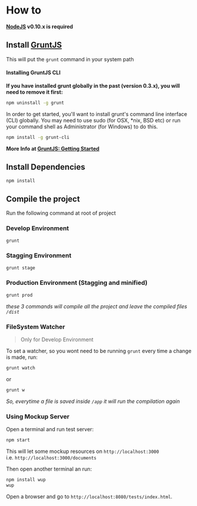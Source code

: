 # How to

**[NodeJS](http://nodejs.org/) v0.10.x is required**

## Install [GruntJS](http://gruntjs.com/)
This will put the `grunt` command in your system path

#### Installing GruntJS CLI
**If you have installed grunt globally in the past (version 0.3.x), you will need to remove it first:**

```bash
npm uninstall -g grunt
```

In order to get started, you'll want to install grunt's command line interface (CLI) globally.  You may need to use sudo (for OSX, *nix, BSD etc) or run your command shell as Administrator (for Windows) to do this.

```bash
npm install -g grunt-cli
```

**More Info at [GruntJS: Getting Started](https://github.com/gruntjs/grunt/wiki/Getting-started)**

## Install Dependencies

```bash
npm install
```

## Compile the project

Run the following command at root of project

### Develop Environment

```bash
grunt
```

### Stagging Environment

```bash
grunt stage
```

### Production Environment (Stagging and minified)

```bash
grunt prod
```

*these 3 commands will compile all the project and leave the compiled files `/dist`*

### FileSystem Watcher

> Only for Develop Environment

To set a watcher, so you wont need to be running `grunt` every time a change is made, run:

```bash
grunt watch
```

or 

```bash
grunt w
```

*So, everytime a file is saved inside `/app` it will run the compilation again*

### Using Mockup Server

Open a terminal and run test server:

```bash
npm start
```

This will let some mockup resources on `http://localhost:3000`  
i.e. `http://localhost:3000/documents`

Then open another terminal an run:

```bash
npm install wup
wup
```

Open a browser and go to `http://localhost:8080/tests/index.html`.
